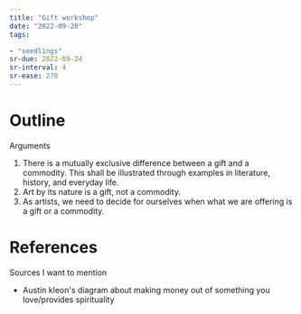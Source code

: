 ```yaml
---
title: "Gift workshop"
date: "2022-09-20"
tags:

- "seedlings"
sr-due: 2022-09-24
sr-interval: 4
sr-ease: 270
---
```


# Outline

Arguments
1. There is a mutually exclusive difference between a gift and a commodity. This shall be illustrated through examples in literature, history, and everyday life.
2. Art by its nature is a gift, not a commodity.
3. As artists, we need to decide for ourselves when what we are offering is a gift or a commodity.

# References


Sources I want to mention

- Austin kleon's diagram about making money out of something you love/provides spirituality